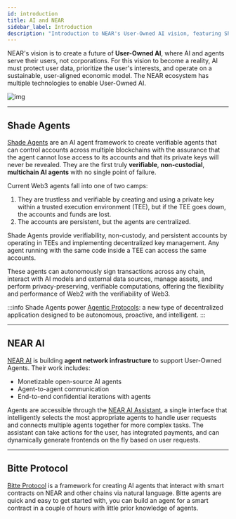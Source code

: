 ```yaml
---
id: introduction
title: AI and NEAR
sidebar_label: Introduction
description: "Introduction to NEAR's User-Owned AI vision, featuring Shade Agents, NEAR AI, and Bitte Protocol."
---
```


NEAR's vision is to create a future of **User-Owned AI**, where AI and agents serve their users, not corporations. For this vision to become a reality, AI must protect user data, prioritize the user's interests, and operate on a sustainable, user-aligned economic model. The NEAR ecosystem has multiple technologies to enable User-Owned AI.

![img](/docs/assets/welcome-pages/9.near-nodes.png)

---

## Shade Agents

[Shade Agents](./shade-agents/introduction.md) are an AI agent framework to create verifiable agents that can control accounts across multiple blockchains with the assurance that the agent cannot lose access to its accounts and that its private keys will never be revealed. They are the first truly **verifiable**, **non-custodial**, **multichain AI agents** with no single point of failure.

Current Web3 agents fall into one of two camps:
1. They are trustless and verifiable by creating and using a private key within a trusted execution environment (TEE), but if the TEE goes down, the accounts and funds are lost.
2. The accounts are persistent, but the agents are centralized.

Shade Agents provide verifiability, non-custody, and persistent accounts by operating in TEEs and implementing decentralized key management. Any agent running with the same code inside a TEE can access the same accounts.

These agents can autonomously sign transactions across any chain, interact with AI models and external data sources, manage assets, and perform privacy-preserving, verifiable computations, offering the flexibility and performance of Web2 with the verifiability of Web3.


:::info
Shade Agents power [Agentic Protocols](./shade-agents/what-can-you-build#agentic-protocols): a new type of decentralized application designed to be autonomous, proactive, and intelligent.
:::

---

## NEAR AI

[NEAR AI](https://docs.near.ai/) is building **agent network infrastructure** to support User-Owned Agents. Their work includes:
- Monetizable open-source AI agents
- Agent-to-agent communication
- End-to-end confidential iterations with agents

Agents are accessible through the [NEAR AI Assistant](https://chat.near.ai/chat), a single interface that intelligently selects the most appropriate agents to handle user requests and connects multiple agents together for more complex tasks. The assistant can take actions for the user, has integrated payments, and can dynamically generate frontends on the fly based on user requests.

---

## Bitte Protocol

[Bitte Protocol](https://docs.bitte.ai/agents/build-agent) is a framework for creating AI agents that interact with smart contracts on NEAR and other chains via natural language. Bitte agents are quick and easy to get started with, you can build an agent for a smart contract in a couple of hours with little prior knowledge of agents. 
